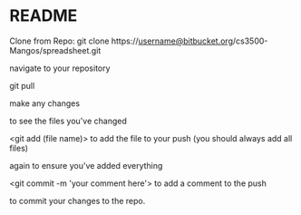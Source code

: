 # README #

Clone from Repo:
git clone https://username@bitbucket.org/cs3500-Mangos/spreadsheet.git

navigate to your repository

git pull

make any changes

<git status> to see the files you've changed

<git add (file name)> to add the file to your push (you should always add all files)

<git status> again to ensure you've added everything

<git commit -m 'your comment here'> to add a comment to the push

<git push> to commit your changes to the repo.